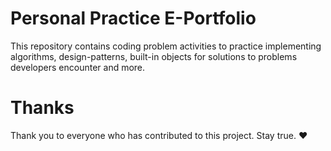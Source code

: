# Personal Practice E-Portfolio 

This repository contains coding problem activities to practice implementing algorithms, design-patterns, built-in objects for solutions to problems developers encounter and more.


# Thanks

Thank you to everyone who has contributed to this project. Stay true. ❤️
